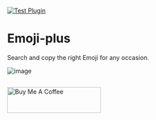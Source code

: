 [![Test Plugin](https://github.com/Garulf/Emoji-plus/actions/workflows/test-plugin.yml/badge.svg)](https://github.com/Garulf/Emoji-plus/actions/workflows/test-plugin.yml)
# Emoji-plus
Search and copy the right Emoji for any occasion.

![image](https://user-images.githubusercontent.com/535299/149242138-b6f740ef-1683-4779-8e22-62393fb72634.png)


##
<a href="https://www.buymeacoffee.com/garulf" target="_blank"><img src="https://cdn.buymeacoffee.com/buttons/v2/default-green.png" alt="Buy Me A Coffee" style="height: 60px !important;width: 217px !important;" ></a>

